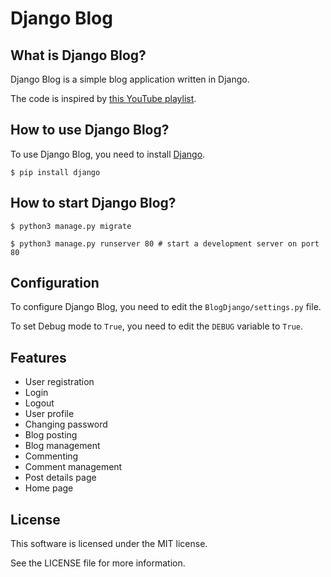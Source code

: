 # Django Blog

## What is Django Blog?
Django Blog is a simple blog application written in Django.

The code is inspired by [this YouTube playlist](https://www.youtube.com/playlist?list=PLCC34OHNcOtr025c1kHSPrnP18YPB-NFi).

## How to use Django Blog?
To use Django Blog, you need to install [Django](https://www.djangoproject.com/).

    $ pip install django

## How to start Django Blog?

    $ python3 manage.py migrate

    $ python3 manage.py runserver 80 # start a development server on port 80

## Configuration
To configure Django Blog, you need to edit the `BlogDjango/settings.py` file.

To set Debug mode to `True`, you need to edit the `DEBUG` variable to `True`.




## Features

* User registration
* Login
* Logout
* User profile
* Changing password
* Blog posting
* Blog management
* Commenting
* Comment management
* Post details page
* Home page

## License
This software is licensed under the MIT license.

See the LICENSE file for more information.
